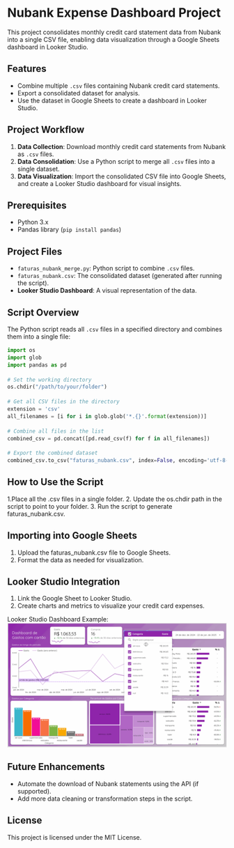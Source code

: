 # Nubank Expense Dashboard Project

This project consolidates monthly credit card statement data from Nubank into a single CSV file, enabling data visualization through a Google Sheets dashboard in Looker Studio.

## Features

- Combine multiple `.csv` files containing Nubank credit card statements.
- Export a consolidated dataset for analysis.
- Use the dataset in Google Sheets to create a dashboard in Looker Studio.

## Project Workflow

1. **Data Collection**: Download monthly credit card statements from Nubank as `.csv` files.
2. **Data Consolidation**: Use a Python script to merge all `.csv` files into a single dataset.
3. **Data Visualization**: Import the consolidated CSV file into Google Sheets, and create a Looker Studio dashboard for visual insights.

## Prerequisites

- Python 3.x
- Pandas library (`pip install pandas`)

## Project Files

- `faturas_nubank_merge.py`: Python script to combine `.csv` files.
- `faturas_nubank.csv`: The consolidated dataset (generated after running the script).
- **Looker Studio Dashboard**: A visual representation of the data.

## Script Overview

The Python script reads all `.csv` files in a specified directory and combines them into a single file:

```python
import os
import glob
import pandas as pd

# Set the working directory
os.chdir("/path/to/your/folder")

# Get all CSV files in the directory
extension = 'csv'
all_filenames = [i for i in glob.glob('*.{}'.format(extension))]

# Combine all files in the list
combined_csv = pd.concat([pd.read_csv(f) for f in all_filenames])

# Export the combined dataset
combined_csv.to_csv("faturas_nubank.csv", index=False, encoding='utf-8-sig')

```

## How to Use the Script

1.Place all the .csv files in a single folder.
2.	Update the os.chdir path in the script to point to your folder.
3.	Run the script to generate faturas_nubank.csv.

## Importing into Google Sheets

1.	Upload the faturas_nubank.csv file to Google Sheets.
2.	Format the data as needed for visualization.

## Looker Studio Integration

1.	Link the Google Sheet to Looker Studio.
2.	Create charts and metrics to visualize your credit card expenses.

Looker Studio Dashboard Example:
![](dashboard-cartao.gif)

## Future Enhancements

- Automate the download of Nubank statements using the API (if supported).
- Add more data cleaning or transformation steps in the script.

## License

This project is licensed under the MIT License.






